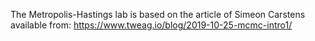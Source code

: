 The Metropolis-Hastings lab is based on the article of Simeon Carstens available from: https://www.tweag.io/blog/2019-10-25-mcmc-intro1/  
